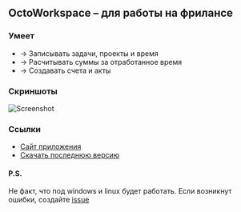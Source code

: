 ## OctoWorkspace – для работы на фрилансе

### Умеет
* → Записывать задачи, проекты и время
* → Расчитывать суммы за отработанное время
* → Создавать счета и акты

### Скриншоты
![Screenshot](https://i.imgur.com/Ocr5ywz.png "Preview")

### Ссылки
* [Сайт приложения](https://octows.uonick.com)
* [Скачать последнюю версию](https://github.com/uonick/octo-workspace/releases)

#### P.S.
Не факт, что под windows и linux будет работать. Если возникнут ошибки, создайте [issue](https://github.com/uonick/octo-workspace/issues/new)
